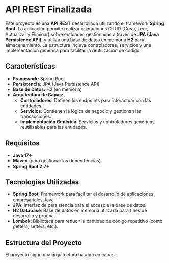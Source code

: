 # API REST Finalizada

Este proyecto es una **API REST** desarrollada utilizando el framework **Spring Boot**. La aplicación permite realizar operaciones CRUD (Crear, Leer, Actualizar y Eliminar) sobre entidades gestionadas a través de **JPA (Java Persistence API)**, y utiliza una base de datos en memoria **H2** para almacenamiento. La estructura incluye controladores, servicios y una implementación genérica para facilitar la reutilización de código.

## Características

- **Framework:** Spring Boot
- **Persistencia:** JPA (Java Persistence API)
- **Base de Datos:** H2 (en memoria)
- **Arquitectura de Capas:**
  - **Controladores**: Definen los endpoints para interactuar con las entidades.
  - **Servicios**: Contienen la lógica de negocio y gestionan las transacciones.
  - **Implementación Genérica**: Servicios y controladores genéricos reutilizables para las entidades.

## Requisitos

- **Java 17+**
- **Maven** (para gestionar las dependencias)
- **Spring Boot 2.7+**

## Tecnologías Utilizadas

- **Spring Boot**: Framework para facilitar el desarrollo de aplicaciones empresariales Java.
- **JPA**: Interfaz de persistencia para el acceso a la base de datos.
- **H2 Database**: Base de datos en memoria utilizada para fines de desarrollo y prueba.
- **Lombok**: Biblioteca para reducir la cantidad de código repetitivo (como getters, setters, etc.).

## Estructura del Proyecto

El proyecto sigue una arquitectura basada en capas:

